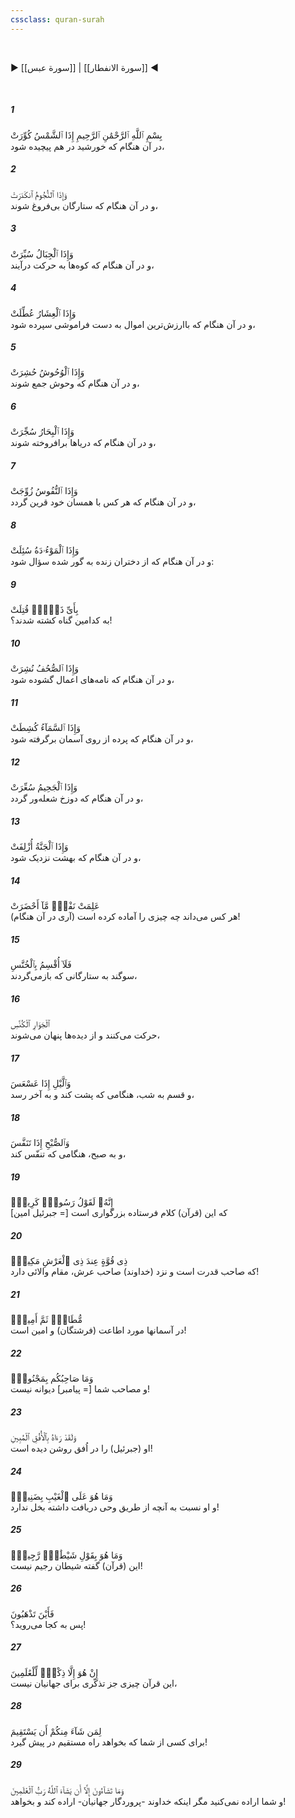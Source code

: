 ```yaml
---
cssclass: quran-surah
---
```

<br>

▶ [[سورة عبس]] | [[سورة الانفطار]] ◀

<br>

##### 1

<span class="ayah">بِسْمِ ٱللَّهِ ٱلرَّحْمَٰنِ ٱلرَّحِيمِ إِذَا ٱلشَّمْسُ كُوِّرَتْ</span>
<br><span class="ayah_translation">در آن هنگام که خورشید در هم پیچیده شود،</span>

##### 2

<span class="ayah">وَإِذَا ٱلنُّجُومُ ٱنكَدَرَتْ</span>
<br><span class="ayah_translation">و در آن هنگام که ستارگان بی‌فروغ شوند،</span>

##### 3

<span class="ayah">وَإِذَا ٱلْجِبَالُ سُيِّرَتْ</span>
<br><span class="ayah_translation">و در آن هنگام که کوه‌ها به حرکت درآیند،</span>

##### 4

<span class="ayah">وَإِذَا ٱلْعِشَارُ عُطِّلَتْ</span>
<br><span class="ayah_translation">و در آن هنگام که باارزش‌ترین اموال به دست فراموشی سپرده شود،</span>

##### 5

<span class="ayah">وَإِذَا ٱلْوُحُوشُ حُشِرَتْ</span>
<br><span class="ayah_translation">و در آن هنگام که وحوش جمع شوند،</span>

##### 6

<span class="ayah">وَإِذَا ٱلْبِحَارُ سُجِّرَتْ</span>
<br><span class="ayah_translation">و در آن هنگام که دریاها برافروخته شوند،</span>

##### 7

<span class="ayah">وَإِذَا ٱلنُّفُوسُ زُوِّجَتْ</span>
<br><span class="ayah_translation">و در آن هنگام که هر کس با همسان خود قرین گردد،</span>

##### 8

<span class="ayah">وَإِذَا ٱلْمَوْءُۥدَةُ سُئِلَتْ</span>
<br><span class="ayah_translation">و در آن هنگام که از دختران زنده به گور شده سؤال شود:</span>

##### 9

<span class="ayah">بِأَىِّ ذَنۢبٍۢ قُتِلَتْ</span>
<br><span class="ayah_translation">به کدامین گناه کشته شدند؟!</span>

##### 10

<span class="ayah">وَإِذَا ٱلصُّحُفُ نُشِرَتْ</span>
<br><span class="ayah_translation">و در آن هنگام که نامه‌های اعمال گشوده شود،</span>

##### 11

<span class="ayah">وَإِذَا ٱلسَّمَآءُ كُشِطَتْ</span>
<br><span class="ayah_translation">و در آن هنگام که پرده از روی آسمان برگرفته شود،</span>

##### 12

<span class="ayah">وَإِذَا ٱلْجَحِيمُ سُعِّرَتْ</span>
<br><span class="ayah_translation">و در آن هنگام که دوزخ شعله‌ور گردد،</span>

##### 13

<span class="ayah">وَإِذَا ٱلْجَنَّةُ أُزْلِفَتْ</span>
<br><span class="ayah_translation">و در آن هنگام که بهشت نزدیک شود،</span>

##### 14

<span class="ayah">عَلِمَتْ نَفْسٌۭ مَّآ أَحْضَرَتْ</span>
<br><span class="ayah_translation">(آری در آن هنگام) هر کس می‌داند چه چیزی را آماده کرده است!</span>

##### 15

<span class="ayah">فَلَآ أُقْسِمُ بِٱلْخُنَّسِ</span>
<br><span class="ayah_translation">سوگند به ستارگانی که بازمی‌گردند،</span>

##### 16

<span class="ayah">ٱلْجَوَارِ ٱلْكُنَّسِ</span>
<br><span class="ayah_translation">حرکت می‌کنند و از دیده‌ها پنهان می‌شوند،</span>

##### 17

<span class="ayah">وَٱلَّيْلِ إِذَا عَسْعَسَ</span>
<br><span class="ayah_translation">و قسم به شب، هنگامی که پشت کند و به آخر رسد،</span>

##### 18

<span class="ayah">وَٱلصُّبْحِ إِذَا تَنَفَّسَ</span>
<br><span class="ayah_translation">و به صبح، هنگامی که تنفّس کند،</span>

##### 19

<span class="ayah">إِنَّهُۥ لَقَوْلُ رَسُولٍۢ كَرِيمٍۢ</span>
<br><span class="ayah_translation">که این (قرآن) کلام فرستاده بزرگواری است [= جبرئیل امین‌]</span>

##### 20

<span class="ayah">ذِى قُوَّةٍ عِندَ ذِى ٱلْعَرْشِ مَكِينٍۢ</span>
<br><span class="ayah_translation">که صاحب قدرت است و نزد (خداوند) صاحب عرش، مقام والائی دارد!</span>

##### 21

<span class="ayah">مُّطَاعٍۢ ثَمَّ أَمِينٍۢ</span>
<br><span class="ayah_translation">در آسمانها مورد اطاعت (فرشتگان) و امین است!</span>

##### 22

<span class="ayah">وَمَا صَاحِبُكُم بِمَجْنُونٍۢ</span>
<br><span class="ayah_translation">و مصاحب شما [= پیامبر] دیوانه نیست!</span>

##### 23

<span class="ayah">وَلَقَدْ رَءَاهُ بِٱلْأُفُقِ ٱلْمُبِينِ</span>
<br><span class="ayah_translation">او (جبرئیل) را در اُفق روشن دیده است!</span>

##### 24

<span class="ayah">وَمَا هُوَ عَلَى ٱلْغَيْبِ بِضَنِينٍۢ</span>
<br><span class="ayah_translation">و او نسبت به آنچه از طریق وحی دریافت داشته بخل ندارد!</span>

##### 25

<span class="ayah">وَمَا هُوَ بِقَوْلِ شَيْطَٰنٍۢ رَّجِيمٍۢ</span>
<br><span class="ayah_translation">این (قرآن) گفته شیطان رجیم نیست!</span>

##### 26

<span class="ayah">فَأَيْنَ تَذْهَبُونَ</span>
<br><span class="ayah_translation">پس به کجا می‌روید؟!</span>

##### 27

<span class="ayah">إِنْ هُوَ إِلَّا ذِكْرٌۭ لِّلْعَٰلَمِينَ</span>
<br><span class="ayah_translation">این قرآن چیزی جز تذکّری برای جهانیان نیست،</span>

##### 28

<span class="ayah">لِمَن شَآءَ مِنكُمْ أَن يَسْتَقِيمَ</span>
<br><span class="ayah_translation">برای کسی از شما که بخواهد راه مستقیم در پیش گیرد!</span>

##### 29

<span class="ayah">وَمَا تَشَآءُونَ إِلَّآ أَن يَشَآءَ ٱللَّهُ رَبُّ ٱلْعَٰلَمِينَ</span>
<br><span class="ayah_translation">و شما اراده نمی‌کنید مگر اینکه خداوند -پروردگار جهانیان- اراده کند و بخواهد!</span>


